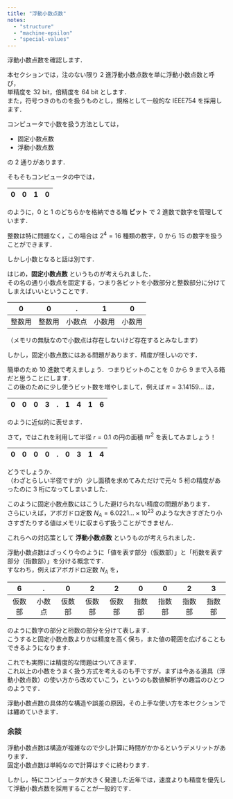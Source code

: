 ```yaml
---
title: "浮動小数点数"
notes:
  - "structure"
  - "machine-epsilon"
  - "special-values"
---
```


浮動小数点数を確認します．

本セクションでは，注のない限り $2$ 進浮動小数点数を単に浮動小数点数と呼び，  
単精度を $32$ bit，倍精度を $64$ bit とします．  
また，符号つきのものを扱うものとし，規格として一般的な IEEE754 を採用します．

コンピュータで小数を扱う方法としては，

* 固定小数点数
* 浮動小数点数

の $2$ 通りがあります．

そもそもコンピュータの中では，

| 0 | 0 | 1 | 0 |
|:-:|:-:|:-:|:-:|

のように，$0$ と $1$ のどちらかを格納できる箱 **ビット** で $2$ 進数で数字を管理しています．

整数は特に問題なく，この場合は $2^{4} = 16$ 種類の数字，$0$ から $15$ の数字を扱うことができます．

しかし小数となると話は別です．

はじめ，**固定小数点数** というものが考えられました．  
その名の通り小数点を固定する，つまり各ビットを小数部分と整数部分に分けてしまえばいいということです．

| 0 | 0 | . | 1 | 0 |
|:-:|:-:|:-:|:-:|:-:|
| 整数用 | 整数用 | 小数点 | 小数用 | 小数用 |

（メモリの無駄なので小数点は存在しないけど存在するとみなします）

しかし，固定小数点数にはある問題があります．精度が怪しいのです．

簡単のため $10$ 進数で考えましょう．つまりビットのことを $0$ から $9$ まで入る箱だと思うことにします．  
この後のために少し使うビット数を増やしまして，例えば $\pi = 3.14159...$ は，

| 0 | 0 | 0 | 3 | . | 1 | 4 | 1 | 6 |
|:-:|:-:|:-:|:-:|:-:|:-:|:-:|:-:|:-:|

のように近似的に表せます．

さて，ではこれを利用して半径 $r = 0.1$ の円の面積 $\pi r^{2}$ を表してみましょう！

| 0 | 0 | 0 | 0 | . | 0 | 3 | 1 | 4 |
|:-:|:-:|:-:|:-:|:-:|:-:|:-:|:-:|:-:|

どうでしょうか．  
（わざとらしい半径ですが）少し面積を求めてみただけで元々 $5$ 桁の精度があったのに $3$ 桁になってしまいました．

このように固定小数点数にはこうした避けられない精度の問題があります．  
さらにいえば，アボガドロ定数 $N_{A} = 6.0221... × 10^{23}$ のような大きすぎたり小さすぎたりする値はメモリに収まらず扱うことができません．

これらへの対応策として **浮動小数点数** というものが考えられました．

浮動小数点数はざっくり今のように「値を表す部分（仮数部）」と「桁数を表す部分（指数部）」を分ける概念です．  
すなわち，例えばアボガドロ定数 $N_{A}$ を，

| 6 | . | 0 | 2 | 2 | 0 | 0 | 2 | 3 |
|:-:|:-:|:-:|:-:|:-:|:-:|:-:|:-:|:-:|
| 仮数部 | 小数点 | 仮数部 | 仮数部 | 仮数部 | 指数部 | 指数部 | 指数部 | 指数部 |

のように数字の部分と桁数の部分を分けて表します．  
こうすると固定小数点数よりかは精度を高く保ち，また値の範囲を広げることもできるようになります．

これでも実際には精度的な問題はついてきます．  
これ以上の小数をうまく扱う方式を考えるのも手ですが，まずは今ある道具（浮動小数点数）の使い方から改めていこう，というのも数値解析学の趣旨のひとつのようです．

浮動小数点数の具体的な構造や誤差の原因，その上手な使い方を本セクションでは纏めていきます．

### 余談

浮動小数点数は構造が複雑なので少し計算に時間がかかるというデメリットがあります．  
固定小数点数は単純なので計算はすぐに終わります．

しかし，特にコンピュータが大きく発達した近年では，速度よりも精度を優先して浮動小数点数を採用することが一般的です．  

